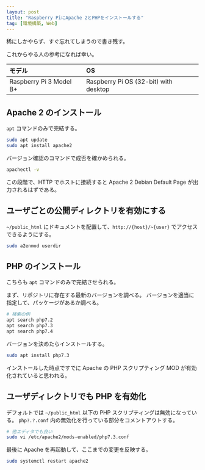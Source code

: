 ```yaml
---
layout: post
title: "Raspberry PiにApache 2とPHPをインストールする"
tag: [環境構築, Web]
---
```


稀にしかやらず、すぐ忘れてしまうので書き残す。

これからやる人の参考になれば幸い。

| モデル                  | OS                                    |
| :---------------------- | :------------------------------------ |
| Raspberry Pi 3 Model B+ | Raspberry Pi OS (32-bit) with desktop |

## Apache 2 のインストール

`apt` コマンドのみで完結する。

```sh
sudo apt update
sudo apt install apache2
```

バージョン確認のコマンドで成否を確かめられる。

```sh
apachectl -v
```

この段階で、HTTP でホストに接続すると Apache 2 Debian Default Page が出力されるはずである。

## ユーザごとの公開ディレクトリを有効にする

`~/public_html` にドキュメントを配置して、`http://{host}/~{user}` でアクセスできるようにする。

```sh
sudo a2enmod userdir
```

## PHP のインストール

こちらも `apt` コマンドのみで完結させられる。

まず、リポジトリに存在する最新のバージョンを調べる。
バージョンを適当に指定して、パッケージがあるか調べる。

```sh
# 検索の例
apt search php7.2
apt search php7.3
apt search php7.4
```

バージョンを決めたらインストールする。

```sh
sudo apt install php7.3
```

インストールした時点ですでに Apache の PHP スクリプティング MOD が有効化されていると思われる。

## ユーザディレクトリでも PHP を有効化

デフォルトでは `~/public_html` 以下の PHP スクリプティングは無効になっている。
`php?.?.conf` 内の無効化を行っている部分をコメントアウトする。

```sh
# 他エディタでも良い
sudo vi /etc/apache2/mods-enabled/php7.3.conf
```

最後に Apache を再起動して、ここまでの変更を反映する。

```sh
sudo systemctl restart apache2
```
